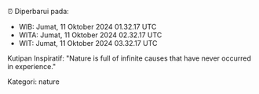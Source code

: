⏰ Diperbarui pada:
- WIB: Jumat, 11 Oktober 2024 01.32.17 UTC
- WITA: Jumat, 11 Oktober 2024 02.32.17 UTC
- WIT: Jumat, 11 Oktober 2024 03.32.17 UTC

Kutipan Inspiratif:
"Nature is full of infinite causes that have never occurred in experience."


Kategori: nature

